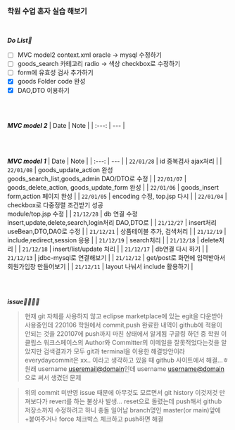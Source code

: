 ### 학원 수업 혼자 실습 해보기
<br>

***Do List🤔***
- [ ] MVC model2 context.xml oracle -> mysql 수정하기
- [ ] goods_search 카테고리 radio -> 색상 checkbox로 수정하기
- [ ] form에 유효성 검사 추가하기
- [x] goods Folder code 완성
- [x] DAO,DTO 이용하기

<br><br>

***MVC model 2***
| Date | Note |
| :---: | --- |

<br><br>

***MVC model 1***
| Date | Note |
| :---: | --- |
| `22/01/28` | id 중복검사 ajax처리 |
| `22/01/08` | goods_update_action 완성<br>goods_search_list,goods_admin DAO/DTO로 수정 |
| `22/01/07` | goods_delete_action, goods_update_form 완성 |
| `22/01/06` | goods_insert form,action 페이지 완성 |
| `22/01/05` | encoding 수정, top.jsp 다시 |
| `22/01/04` | checkbox로 다중정렬 조건받기 성공<br>module/top.jsp 수정 |
| `21/12/28` | db 연결 수정<br> insert,update,delete,search,login처리 DAO,DTO로 |
| `21/12/27` | insert처리 useBean,DTO,DAO로 수정 |
| `21/12/21` | 상품테이블 추가, 검색처리 |
| `21/12/19` | include,redirect,session 응용 |
| `21/12/19` | search처리 |
| `21/12/18` | delete처리 |
| `21/12/18` | insert/list/update 처리 |
| `21/12/17` | db연결 다시 하기 |
| `21/12/13` | jdbc-mysql로 연결해보기 |
| `21/12/12` | get/post로 화면에 입력받아서 회원가입창 만들어보기 |
| `21/12/11` | layout 나눠서 include 활용하기 |

<br><br>

***issue🤦‍♀️🤦‍♀️***
> 현재 git 자체를 사용하지 않고 eclipse marketplace에 있는 egit을 다운받아 사용중인데
220106 학원에서 commit,push 완료한 내역이 github에 적용이 안되는 것을 220107에 push까지 마친 상태에서 알게됨
구글링 하던 중 학원 이클립스 워크스페이스의 Author와 Committer의 이메일을 잘못적었다는것을 알았지만
검색결과가 모두 git과 terminal을 이용한 해결방안이라 everydaycommit은 xx.. 이라고 생각하고 있을 때
github 사이트에서 해결...ㅎ
원래 username <useremail@domain>인데 username <username@domain>으로 써서 생겼던 문제


> 위의 commit 미반영 issue 때문에 아무것도 모르면서 git history 이것저것 만져보다가 revert를 하는 불상사 발생...
reset으로 돌렸는데 push해서 github 저장소까지 수정하려고 하니 충돌 일어남
branch명인 master(or main)앞에 +붙여주거나 force 체크박스 체크하고 push하면 해결

